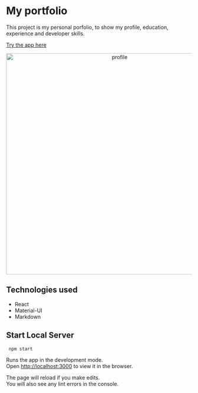 # My portfolio

This project is my personal porfolio, to show my profile, education, experience and developer skills.

[Try the app here](https://cococov.github.io/portfolio/)

<p align="center"><img src="https://juanlamas.dev/portfolio/img/content/portfolio/profile.png" alt="profile" width="600" /></p>

## Technologies used

- React
- Material-UI
- Markdown

## Start Local Server
```
 npm start
```

Runs the app in the development mode.<br />
Open [http://localhost:3000](http://localhost:3000) to view it in the browser.

The page will reload if you make edits.<br />
You will also see any lint errors in the console.